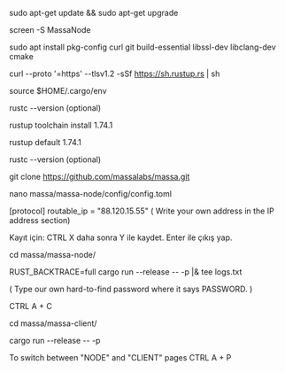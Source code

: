 sudo apt-get update && sudo apt-get upgrade

screen -S MassaNode

sudo apt install pkg-config curl git build-essential libssl-dev libclang-dev cmake

curl --proto '=https' --tlsv1.2 -sSf https://sh.rustup.rs | sh

source $HOME/.cargo/env

rustc --version  (optional)

rustup toolchain install 1.74.1

rustup default 1.74.1

rustc --version  (optional)

git clone https://github.com/massalabs/massa.git

nano massa/massa-node/config/config.toml


[protocol]
routable_ip = "88.120.15.55"      ( Write your own address in the IP address section)

Kayıt için: CTRL X   daha sonra Y ile kaydet. Enter ile çıkış yap.


cd massa/massa-node/

RUST_BACKTRACE=full cargo run --release -- -p <PASSWORD> |& tee logs.txt 

( Type our own hard-to-find password where it says PASSWORD. )


CTRL A + C  

cd massa/massa-client/

cargo run --release -- -p <PASSWORD>      

To switch between "NODE" and "CLIENT" pages   CTRL A + P  
